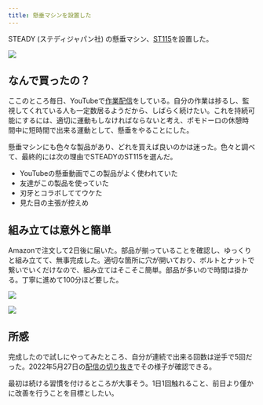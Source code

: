 ```yaml
---
title: 懸垂マシンを設置した
---
```

STEADY (ステディジャパン社) の懸垂マシン、[ST115](https://www.amazon.co.jp/dp/B09K3QQBKH)を設置した。

![](https://lh3.googleusercontent.com/docs/ADP-6oEsgE15urvm_rQvHKXqiDNmmCiK5aNuYsesrGtiadnW3QzR_CQB3DQxDoisYCb8RPI_CnRAlrUA4Wz99JdhIFsFGYPfsG6XJlounOVkrha_q9kVmq7vGeNKOxiPWMrP9DJ61wKh8Yy6aLi_F65aWFOHXppzT7w-RKZMHVMA77pnjCP_4-FCdS-F4dq0bxIySlay4L7UD45gc-H8iX05qYzefFGAdn_-egCaSw99aeI2kylCyrmHkxkFitkV27cGigYpehIeVi2fCUFzlSYE2K29LlyCbeVQ8Taq7s_7yQaXSW_UFVYNuHv57tCtG8JqKPq9JPP8k6H1d_W7MMmHIrZNHezAd2FdiWNaWwu4e9SVYqkLYxPp1_sngXwJmlJoBubuB6DwawHEobKf90zoCLT33hdT4GNRBKo2k0MzJOCQeBrEVJdRvlhtD05t_brD8F8AIh7MYzq3-Zm6G6A1cznVUw8AT77mPeuGol786hyiD7uwIkXaKAGXDUBi5iz3iKpcdbNN5GihCvuQ26cjo7IDkvlm3bPmS_9ANsYj8L5_SoYWkQwUATy2NX5pyA_PYXeFldmIN7bkdwOrNkOgaqTz9XwyAzpT8RuuG24JoI4HS-wqQvQVO62gIzP05E5HOz4Kod0kS_BikkXSe2LO45lzSQpZytYrNB9hKnSt8SycfXkKy87RKyOxJTfTGuNDvOtITGsYuFY52pPDMOaIK7zwf3hp8GVhy7fXhyQb6YVTz--G9Je2dzTsPsDfpAN-_HBeqJujsxwyjUB0ey1q7CeYjmntc9uHtdmRhSb9kjeUZuO3i7fkaE2uR-PuqNeTVDir43n42jRtjZkq-M5TrBHxgf97uSAQvRgopnXVmwZzEvdCauEI0e4sZI807w-cUpKH20TgqENrJzjl_uXXCEqPuDTIhI7zkV4NQ-DkdpQt5u_0zfJyZgxDPphmLcLnKIGTWpTussuIa28KfVTym7dMD9EYfI8iTwW13B8o1Ljw-enq_Sa3skKw1OyF4HWefo9DpTkh5u-1j4xF8SfDXrWYi83s039J4sdrovVpaU85-6yTLAKg7Dd7lz9mbnzqcHeRtv1WUjjXoJr49mU_2d38ffvOE6Y1C46vhz1YasUsLAq0wSNgUCBII_EUsNOgqdG5gy1TJOQwPA7D7wwsyWcdesGEKxlZ1nYdWAKl8j15lP4x-rNMSEYVOl8CGr1kpnJnuIfWOn83j4RY4B7asjUymx2aB9ke4uZVYABUoZSB5vRK)

なんで買ったの？
--------

ここのところ毎日、YouTubeで[作業配信](https://www.youtube.com/c/r7kamura)をしている。自分の作業は捗るし、監視してくれている人も一定数居るようだから、しばらく続けたい。これを持続可能にするには、適切に運動もしなければならないと考え、ポモドーロの休憩時間中に短時間で出来る運動として、懸垂をやることにした。

懸垂マシンにも色々な製品があり、どれを買えば良いのかは迷った。色々と調べて、最終的には次の理由でSTEADYのST115を選んだ。

*   YouTubeの懸垂動画でこの製品がよく使われていた
*   友達がこの製品を使っていた
*   刃牙とコラボしててウケた
*   見た目の主張が控えめ

組み立ては意外と簡単
----------

Amazonで注文して2日後に届いた。部品が揃っていることを確認し、ゆっくりと組み立てて、無事完成した。適切な箇所に穴が開いており、ボルトとナットで繋いでいくだけなので、組み立てはそこそこ簡単。部品が多いので時間は掛かる。丁寧に進めて100分ほど要した。

![](https://lh3.googleusercontent.com/docs/ADP-6oHPkGtzYlfv0QOtRnEhw8K88J3isf7KbJ-wpqqkfI8zR2a7ATeMJ09_bSgXN_z2XJe4XjRew0hGq0OpzOGeMMbR_m1hMNm26QOd4saFBKF2vUR0ksBfREMRlffSMLC0xrCfT6CilKdTg-Ho3lx5cgo-XHqE-QKqUgY2xw_xP8J0LHbNVfZy4BnTirUyIuYaXcQ-a1OvbgluueTPSAPru0mRKarbPbinMaOwccRI0dbetJYuRLc1OuU8Ko3NBTfiCJGYkGowsXn5KMG2PXjw2V751d3QbedEkqj9zLH6gKBBHFg_BSiRVpFA2GLo3r-bpih2k8Kxow1tp6rJ7LcSUFaSVL9Gzo42kE6zQV98zI8wNSmef567Fb4GS5PTl9ETJ7sFt3IpCO1VSB-tJpdNMJcmFGl2cPGtX-uSJ87INQAEt11HRcxj6c8k_3dqxdMXqi0SD3ZluERC36eneF6t32sOkLZkuCnPWlBqVqgT6-B-p87zHpn3jRoAKk1xOUyj1pkjoAqbud7tr9Jj-c0zLyeY5wdzsfyDEH-ge-JpQdzXtpKIJ6OMd_IaOdBaKR19BYQUzU6okP-MfmBxYCVry7AzjgU6iw_XoibM-6M6Vfq-_AQZU0wpyaV60uqdsooTi2YbTWbwmWv7EsBvX6g7gWsNQs6nQwAKTiroJRZ_tA2akSGthCc5bcYEAqAR8B7_VGPHPJYGwGK1LyZu97dIjmmRNM-t5COH64PcAphU15ttPPXKd9Iaojpmlg8RmBGBTctEjbrzZDIMnF7mj4SY3u1pg5n6OkveF59YyIGQ180-fJRUkPFolaDuh6ACetqnnMVflRoYwjGuMJTX9Wp_xVIofOZpYylKJLPsCCxqdG5EqRbLJ0dYGSUU2KEqio0aXqKxSHqf59Ni_H1lZ0nYQg6EeZ8w363XIA_HgFin0LSkxxtJ4n0Rp9_FR9NiRy70Nn0U2zlu_6Bl63hhSpCO2HE9Oj0ziuttuH6NkOuubIcrcTz_BISObMcqj380lZBBY3rzIVJPrwK8bUlpdLJEtvAX4pPqf2mlyxCvTMRilCSiiUzx7ff1OeNJpIdNzqNg8NxYnHzvf6CSraoxCzZHJkNaxYjHVJQhpR4Yyd2hBPqhx2KWodxVkYBpgi-ZXDe2P9ZLGA45XvUYr2iBplj8CMmCtnwul7NkANgxe7qfJlA-XvebTUoD6V0mitgjmupSECqwQSBzjTdqUhXfql1ahoxaTAZdcaRcYFRjcCNkQvMLUbX5)

![](https://lh3.googleusercontent.com/docs/ADP-6oHRi-6TkHdoI9kVWCPG0OYSmRYHMPxt2Ao1iaMKNaBZbiNdENtGfJSXKb_cMsZuYUh5NMvO8bCODqUONmr6ptXgmCazI-qGa1_q7ppBqfbn_l-OjbKt2elxxf65mQSNrCaGlXa6VGzamoUHDMmKomlVaDi-jPCjJdCYGdmg9MXqAlzHDHMmI2qxq1LPONverFrPF8ZWOEDTStppPnyJ6QtJGLEAvegTQoyNMed9i2bwAb7aeCvfKhQhAszXQG3cwxqGbjFO8SEaOs6oUeGNWwrV1kGC3eqBYwkmIZxvT7TyCmvRLlB_3yjNPqEpcAUsOXcdkGXaPby8I-6NYOpt5CSBh5IHElwTAbseWnZQa3_F0N9gBP3ypNtGIlmKBl7fgmA1ji60MhB0hK0Ljoo12Vt93rfK9POUfDlMCW6rAE9PooWyg6pOpjLGKZaQQ_-fahKYbMDYcu24y0OjvSroq6x1FFk9PqBtWQslwphH63VYqGlq86JlKYLWi5zfHHy4o-tRTHBfmJDl9l5OqD7dBNtC15wpV8qRlhKzGuV1aB4P4q1T0QSejmWfFdQ7XNfW6f98Pipe2fDOHgjkYV1pUCgqWFli8RSS5ZOg2i_aNgbSTk4dMAricI-PvM8n4lOY4vfV_D1TlKUujKMLr_gWF0zGnG-9eR4pVEBfiqFy8TyJ4CdYbEO4s-1fBnG5lAKmf-s9vmf7BlnMd3IRhaS_HTE-aQfbEJAYUWiPppLNcfNhrxKJCg-Afs_sEE0h4iGnz1p6OmDCIndAtG-zdKEg3csLFE1SXCv9jCK1ltIb-okic2D80LlUT1cO4hOcbk1zqqh9wmiWslqBm_1Amzz6eCtKbCNH833Om7QdIF9JhQ13QMILcG1Ff4wzNtjuAsCqQhhSRBu-rjtXuezY2liUz508YnLVuQjmNx2n5iqx8OV1392HVQU4NOm4Oq-rhu88xd2kCGQY5x3CLjbOAB9AF5KQrkEKQfjLk1LkP1NSsQObDubg0TU-ryPrKaqwy7jWMS78aYE7JmPWfzkYJYQanVM48dOrnZa2aBtxuvTFOMiXRvfg6LvBkZi8qFtv6FM0IM-0sXhCUX5hPIHQieJXTaXIDNDGt7j8glo2h8ESfO8y9CZUN_cFuxB-1nHe3PRPhKpyUgPay7aaCisIWYaMhrpPyK6E1cbzz_UDlpmVAO-3PmsKFBhP3VNtBPti6JN_B0HGSGmIzUtKJ_0_2hp3nIzAXdgIkwO7zhRtr8OgsPnmjDy3)

所感
--

完成したので試しにやってみたところ、自分が連続で出来る回数は逆手で5回だった。2022年5月27日の[配信の切り抜き](https://www.youtube.com/clip/Ugkxy2NXpdlfZF0kT9s-MoCOrbB1wpWEryK9)でその様子が確認できる。

最初は続ける習慣を付けるところが大事そう。1日1回触れること、前日より僅かに改善を行うことを目標としたい。
